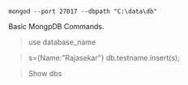 ```

mongod --port 27017 --dbpath "C:\data\db"

```

Basic MongpDB Commands. 
> use database_name 

> s={Name:"Rajasekar"}
> db.testname.insert(s);

>Show dbs
